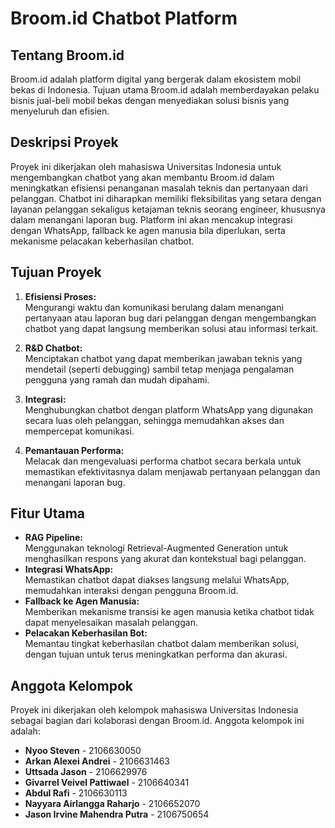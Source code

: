 # Broom.id Chatbot Platform

## Tentang Broom.id

Broom.id adalah platform digital yang bergerak dalam ekosistem mobil bekas di Indonesia. Tujuan utama Broom.id adalah memberdayakan pelaku bisnis jual-beli mobil bekas dengan menyediakan solusi bisnis yang menyeluruh dan efisien.

## Deskripsi Proyek

Proyek ini dikerjakan oleh mahasiswa Universitas Indonesia untuk mengembangkan chatbot yang akan membantu Broom.id dalam meningkatkan efisiensi penanganan masalah teknis dan pertanyaan dari pelanggan. Chatbot ini diharapkan memiliki fleksibilitas yang setara dengan layanan pelanggan sekaligus ketajaman teknis seorang engineer, khususnya dalam menangani laporan bug. Platform ini akan mencakup integrasi dengan WhatsApp, fallback ke agen manusia bila diperlukan, serta mekanisme pelacakan keberhasilan chatbot.

## Tujuan Proyek

1. **Efisiensi Proses:**  
   Mengurangi waktu dan komunikasi berulang dalam menangani pertanyaan atau laporan bug dari pelanggan dengan mengembangkan chatbot yang dapat langsung memberikan solusi atau informasi terkait.

2. **R&D Chatbot:**  
   Menciptakan chatbot yang dapat memberikan jawaban teknis yang mendetail (seperti debugging) sambil tetap menjaga pengalaman pengguna yang ramah dan mudah dipahami.

3. **Integrasi:**  
   Menghubungkan chatbot dengan platform WhatsApp yang digunakan secara luas oleh pelanggan, sehingga memudahkan akses dan mempercepat komunikasi.

4. **Pemantauan Performa:**  
   Melacak dan mengevaluasi performa chatbot secara berkala untuk memastikan efektivitasnya dalam menjawab pertanyaan pelanggan dan menangani laporan bug.

## Fitur Utama

- **RAG Pipeline:**  
  Menggunakan teknologi Retrieval-Augmented Generation untuk menghasilkan respons yang akurat dan kontekstual bagi pelanggan.
- **Integrasi WhatsApp:**  
  Memastikan chatbot dapat diakses langsung melalui WhatsApp, memudahkan interaksi dengan pengguna Broom.id.
- **Fallback ke Agen Manusia:**  
  Memberikan mekanisme transisi ke agen manusia ketika chatbot tidak dapat menyelesaikan masalah pelanggan.
- **Pelacakan Keberhasilan Bot:**  
  Memantau tingkat keberhasilan chatbot dalam memberikan solusi, dengan tujuan untuk terus meningkatkan performa dan akurasi.

## Anggota Kelompok

Proyek ini dikerjakan oleh kelompok mahasiswa Universitas Indonesia sebagai bagian dari kolaborasi dengan Broom.id. Anggota kelompok ini adalah:

- **Nyoo Steven** - 2106630050
- **Arkan Alexei Andrei** - 2106631463
- **Uttsada Jason** - 2106629976
- **Givarrel Veivel Pattiwael** - 2106640341
- **Abdul Rafi** - 2106630113
- **Nayyara Airlangga Raharjo** - 2106652070
- **Jason Irvine Mahendra Putra** - 2106750654
